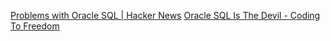 
[Problems with Oracle SQL | Hacker News](https://news.ycombinator.com/item?id=28483317)
[Oracle SQL Is The Devil - Coding To Freedom](https://web.archive.org/web/20210910105007/https://codingtofreedom.com/oracle-sql-is-the-devil/)
